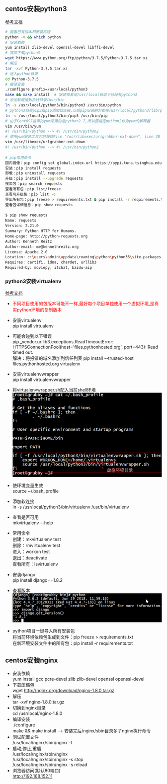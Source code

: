 ## centos安装python3
[参考文档](http://www.cnblogs.com/JahanGu/p/7452527.html)
```bash
# 查看已有版本和安装路径
python -V && which python
# 安装依赖  
yum install zlib-devel openssl-devel libffi-devel
# 官网下载python3  
wget https://www.python.org/ftp/python/3.7.5/Python-3.7.5.tar.xz  
# 解压  
tar -xvf Python-3.7.5.tar.xz
# 进入python目录  
cd Python-3.7.5
# 编译安装  
./configure prefix=/usr/local/python3  
make && make install  # 安装完发现/usr/local目录下已经有python3
# 添加软链接到执行目录/usr/bin  
ln -s /usr/local/python3/bin/python3 /usr/bin/python
# python3自带pip3给pip添加软连接,以后pip安装的包都在/usr/local/python3/lib/python3.6/site-packages目录下,可以添加软连接
ln -s /usr/local/python3/bin/pip3 /usr/bin/pip
# 由于CentOS7自带的yum采用的是python2.7,所以要指定python2作为yum的解释器  
vim /usr/bin/yum  
#! /usr/bin/python --> #! /usr/bin/python2
# 使用yum安装工具包时报错File "/usr/libexec/urlgrabber-ext-down", line 28 解决方法同上
vim /usr/libexec/urlgrabber-ext-down
#! /usr/bin/python --> #! /usr/bin/python2

# pip常用命令
国内镜像：pip config set global.index-url https://pypi.tuna.tsinghua.edu.cn/simple
安装：pip install requests  
卸载：pip uninstall requests  
升级：pip install --upgrade requests  
搜索包：pip search requests  
查看所有包：pip list/freeze  
查看可升级包：pip list -o  
导出所有包：pip freeze > requirements.txt & pip install -r requirements.txt  
查看包详细信息：pip show requests  

$ pip show requests
Name: requests
Version: 2.21.0
Summary: Python HTTP for Humans.
Home-page: http://python-requests.org
Author: Kenneth Reitz
Author-email: me@kennethreitz.org
License: Apache 2.0
Location: c:\users\admin\appdata\roaming\python\python36\site-packages
Requires: certifi, idna, chardet, urllib3
Required-by: moviepy, itchat, baidu-aip
```

### python3安装virtualenv
[参考文档](https://www.zhuxiongxian.cc/2017/09/28/python-install-virtualenv-and-virtualenvwrapper/)
- <font color=red>不同项目使用的包版本可能不一样,最好每个项目单独使用一个虚拟环境,是真实python环境的复制版本</font>

- 安装virtualenv  
pip install virtualenv
- 可能会碰到以下错误  
pip._vendor.urllib3.exceptions.ReadTimeoutError: HTTPSConnectionPool(host='files.pythonhosted.org', port=443): Read timed out.  
解决：将报错的域名添加到信任列表 pip install --trusted-host files.pythonhosted.org virtualenv
- 安装virtualenvwrapper  
pip install virtualenvwrapper
- 将virtualenvwrapper.sh配入当前shell环境  
![](images/virtualenv配置.png)
- 使环境变量生效  
source ~/.bash_profile
- 添加软连接  
ln -s /usr/local/python3/bin/virtualenv /usr/bin/virtualenv
- 查看是否可用  
mkvirtualenv --help
- 常用命令  
创建：mkvirtualenv test  
删除：rmvirtualenv test  
进入：workon test  
退出：deactivate  
查看所有：lsvirtualenv
- 安装django  
pip install django==1.8.2
- 查看版本  
![](images/查看django版本.png)
- python项目一键导入所有安装包  
将当前环境依赖包生成到文件：pip freeze > requirements.txt  
在新环境安装文件中的所有包：pip install -r requirements.txt

## centos安装nginx
- 安装依赖  
yum install gcc pcre-devel zlib zlib-devel openssl openssl-devel
- 下载压缩包  
wget http://nginx.org/download/nginx-1.8.0.tar.gz
- 解压  
tar -xvf nginx-1.8.0.tar.gz
- 切换到nginx目录  
cd /usr/local/nginx-1.8.0
- 编译安装  
./configure  
make && make install  --> 安装完后/nginx/sbin目录多了nginx执行命令
- 测试配置文件  
/usr/local/nginx/sbin/nginx -t
- 启动,停止,重启  
/usr/local/nginx/sbin/nginx  
/usr/local/nginx/sbin/nginx -s stop  
/usr/local/nginx/sbin/nginx -s reload
- 浏览器访问(默认80端口)  
http://192.168.152.11
